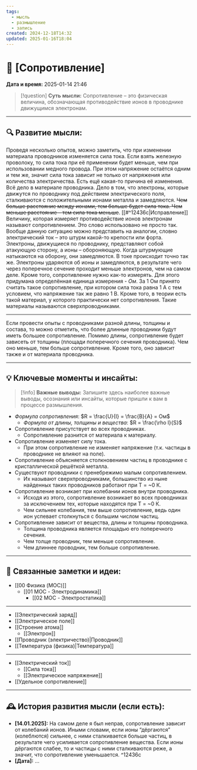 ```yaml
---
tags:
  - мысль
  - размышление
  - запись
created: 2024-12-18T14:32
updated: 2025-01-16T18:04
---
```


# 💭  [Сопротивление]

**Дата и время:** 2025-01-14 21:46

> [!question] **Суть мысли:**
> Сопротивление – это физическая величина, обозначающая противодействие ионов в проводнике движущимся электронам.

---

## 🔍 Развитие мысли:

Проведя несколько опытов, можно заметить, что при изменении материала проводников изменяется сила тока. Если взять железную проволоку, то сила тока при её применении будет меньше, чем при использовании медного провода. При этом напряжение остаётся одним и тем же, значит сила тока зависит не только от напряжения или количества электричества. Есть ещё какая-то причина её изменения.
Всё дело в материале проводника. Дело в том, что электроны, которые движутся по проводнику под действием электрического поля, сталкиваются с положительными ионами металла и замедляются. ~~Чем больше расстояние между ионами, тем больше будет сила тока. Чем меньше расстояние – тем сила тока меньше~~.  [[#^12436c|Исправление]]
Величину, которая измеряет противодействие ионов электронам называют сопротивлением.
Это слово использовано не просто так. Вообще данную ситуацию можно представить на аналогии, словно электрический ток – это штурм какой-то крепости или форта. Электроны, движущиеся по проводнику, представляют собой атакующую сторону, а ионы – обороняющую. Когда штурмующие натыкаются на оборону, они замедляются. В токе происходит точно так же. Электроны ударяются об ионы и замедляются, в результате чего через поперечное сечение проходит меньше электронов, чем на самом деле.
Кроме того, сопротивление нужно как-то измерять. Для этого придумана определённая единица измерения - *Ом*. За 1 Ом принято считать такое сопротивление, при котором сила тока равна 1 А с тем условием, что напряжение так же равно 1 В. Кроме того, в теории есть такой материал, у которого практически нет сопротивления. Такие материалы называются сверхпроводниками.

- - -

Если провести опыты с проводниками разной длины, толщины и состава, то можно отметить, что более длинные проводники будут иметь большее сопротивление. Помимо длины, сопротивление будет зависеть от толщины (площади поперечного сечения проводника). Чем оно меньше, тем больше сопротивление. Кроме того, оно зависит также и от материала проводника.

---

## 💡 Ключевые моменты и инсайты:

> [!info] **Важные выводы:**
> Запишите здесь наиболее важные выводы, осознания или инсайты, которые пришли к вам в процессе размышления.

- *Формула сопротивления*: $R = \frac{U}{I} = \frac{В}{А} = Ом$
	- *Формула от длины, толщины и вещества*: $R = \frac{\rho l}{S}$
- Сопротивление присутствует во всех проводниках.
	- Сопротивление разнится от материала к материалу.
- Сопротивление изменяет силу тока.
	- При этом сопротивление не изменяет напряжение (т.к. частицы в проводнике не влияют на поле).
- Сопротивление объясняется столкновением частиц в проводнике с кристаллической решёткой металла.
- Существуют проводники с пренебрежимо малым сопротивлением.
	- Их называют сверхпроводниками, большинство из ныне найденных таких проводников работают при T = ~0 К.
- Сопротивление возникает при колебании ионов внутри проводника.
	- Исходя из этого, сопротивление возникает во всех проводниках за исключением тех, которые находятся при T = ~0 К.
	- Чем сильнее колебания, тем выше сопротивление, ведь один ион успевает столкнуться с большим числом частиц.
- Сопротивление зависит от вещества, длины и толщины проводника.
	- Толщина проводника является площадью его поперечного сечения.
	- Чем толще проводник, тем меньше сопротивление.
	- Чем длиннее проводник, тем больше сопротивление.
---

## 🔄 Связанные заметки и идеи:

-  [[00 Физика (MOC)]]
	- [[01 MOC - Электродинамика]]
		- [[02 MOC - Электростатика]]
- - -

- [[Электрический заряд]]
- [[Электрическое поле]]
- [[Строение атома]]
	-  [[Электрон]]
- [[Проводник (электричество)|Проводник]]
- [[Температура (физика)|Температура]]
- - - 

- [[Электрический ток]]
	- [[Сила тока]]
	- [[Электрическое напряжение]]
- [[Удельное сопротивление]]
---

## 🕰️ История развития мысли (если есть):

* **[14.01.2025]:** На самом деле я был неправ, сопротивление зависит от колебаний ионов. Иными словами, если ионы “дёргаются” (колеблются) сильнее, с ними сталкивается больше частиц, в результате чего усиливается сопротивление вещества. Если ионы дёргаются слабее, то и частицы с ними сталкиваются реже, а значит, что сопротивление уменьшается.  ^12436c
* **[Дата]:**  ...